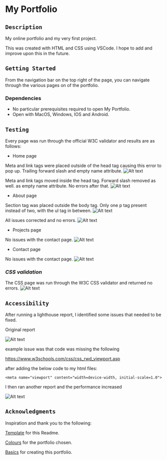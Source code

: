 # My Portfolio


## `Description`

My online portfolio and my very first project.

This was created with HTML and CSS using VSCode. I hope to add and improve upon this in the future.

## `Getting Started`

From the navigation bar on the top right of the page, you can navigate through the various pages on of the portfolio.

### Dependencies

* No particular prerequisites required to open My Portfolio.
* Open with MacOS, Windows, IOS and Android.

## `Testing` 

Every page was run through the official W3C validator and results are as follows:

* Home page

Meta and link tags were placed outside of the head tag causing this error to pop up.
Trailing forward slash and empty name attribute.
![Alt text](images/readme/index-validation1.png)

Meta and link tags moved inside the head tag.
Forward slash removed as well. as empty name attribute.
No errors after that.
![Alt text](images/readme/index-validation2.png)


* About page 

Section tag was placed outside the body tag.
Only one p tag present instead of two, with the ul tag in between.
![Alt text](images/readme/about-validation1.png)

All issues corrected and no errors.
![Alt text](images/readme/about-validation2.png)


* Projects page

No issues with the contact page.
![Alt text](images/readme/projects-validation.png)


* Contact page

No issues with the contact page.
![Alt text](images/readme/contact-validation.png)

### *CSS validation*
The CSS page was run through the W3C CSS validator and returned no errors.
![Alt text](images/readme/CSS-validation.png)

## `Accessibility`
After running a lighthouse report, I identified some issues that needed to be fixed.

Original report 

![Alt text](images/readme/lighthousesupport1.png)

example issue was that code was missing the following 

https://www.w3schools.com/css/css_rwd_viewport.asp

after adding the below code to my html files:

```
<meta name="viewport" content="width=device-width, initial-scale=1.0">
```
I then ran another report and the performance increased

![Alt text](images/readme/lighthousesupport2.png)


## `Acknowledgments`

Inspiration and thank you to the following:

[Template](https://gist.github.com/DomPizzie/7a5ff55ffa9081f2de27c315f5018afc) for this Readme.

[Colours](https://htmlcolorcodes.com/) for the portfolio chosen.

[Basics](https://www.learningpeople.com/uk/) for creating this portfolio.